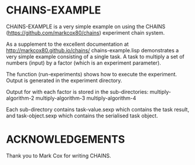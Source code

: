 # CHAINS-EXAMPLE
CHAINS-EXAMPLE is a  very simple example on using the CHAINS (https://github.com/markcox80/chains)
experiment chain system.

As a supplement to the excellent documentation at http://markcox80.github.io/chains/
chains-example.lisp demonstrates a very simple example consisting of a single task.
A task to multiply a set of numbers (input) by a factor (which is an experiment parameter).

The function (run-experiments) shows how to execute the experiment.
Output is generated in the experiment directory.

Output for with each factor is stored in the sub-directories: 
 multiply-algorithm-2 multiply-algorithm-3 multiply-algorithm-4

Each sub-directory contains task-value.sexp which contains the task result, and task-object.sexp
which contains the serialised task object.

# ACKNOWLEDGEMENTS
Thank you to Mark Cox for writing CHAINS.
